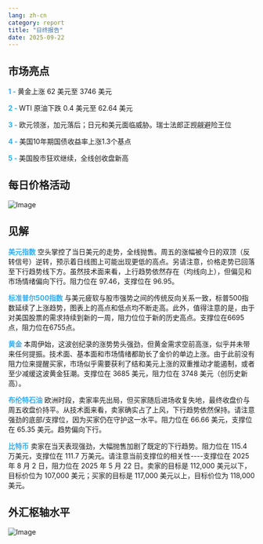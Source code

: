 ```yaml
---
lang: zh-cn
category: report
title: "日终报告"
date: 2025-09-22
---
```



<h2>市场亮点</h2>
<strong style="color: #2caef7;">1 - </strong> 黄金上涨 62 美元至 3746 美元

<strong style="color: #2caef7;">2 - </strong> WTI 原油下跌 0.4 美元至 62.64 美元

<strong style="color: #2caef7;">3 - </strong> 欧元领涨，加元落后；日元和美元面临威胁。瑞士法郎正觊觎避险王位

<strong style="color: #2caef7;">4 - </strong> 美国10年期国债收益率上涨1.3个基点

<strong style="color: #2caef7;">5 - </strong> 美国股市狂欢继续，全线创收盘新高



<h2>每日价格活动</h2>
<img src="https://markleighedu.github.io/img/Sep-2025/22-Sep-2025/price.jpg" alt="Image"/>

<h2>见解</h2>
<strong style="color: #2caef7;">美元指数</strong> 空头掌控了当日美元的走势，全线抛售。周五的涨幅被今日的双顶（反转信号）逆转，预示着日线图上可能出现更低的高点。另请注意，价格走势已回落至下行趋势线下方。虽然技术面来看，上行趋势依然存在（均线向上），但偏见和市场情绪偏向下行。阻力位在 97.46，支撑位在 96.95。

<strong style="color: #2caef7;">标准普尔500指数</strong> 与美元疲软与股市强势之间的传统反向关系一致，标普500指数延续了上涨趋势，图表上的高点和低点均不断走高。此外，值得注意的是，由于对美国股票的需求持续到新的一周，阻力位位于新的历史高点。支撑位在6695点，阻力位在6755点。

<strong style="color: #2caef7;">黄金</strong> 本周伊始，这波创纪录的涨势势头强劲，但黄金需求空前高涨，似乎并未带来任何提振。技术面、基本面和市场情绪都助长了金价的单边上涨。由于此前没有阻力位来提醒买家，市场似乎需要获利了结和美元上涨的双重推动才能遏制，或者至少减缓这波黄金狂潮。支撑位在 3685 美元，阻力位在 3748 美元（创历史新高）。

<strong style="color: #2caef7;">布伦特石油</strong> 欧洲时段，卖家率先出局，但买家随后进场收复失地，最终收盘价与周五收盘价持平。从技术面来看，卖家确实占了上风，下行趋势依然保持。请注意强劲的底部/支撑位，因为买家仍在守护这一水平。阻力位在 66.66 美元，支撑位在 65.35 美元。趋势偏向下行。

<strong style="color: #2caef7;">比特币</strong> 卖家在当天表现强劲，大幅抛售加剧了既定的下行趋势。阻力位在 115.4 万美元，支撑位在 111.7 万美元。请注意当前支撑位的相关性----支撑位在 2025 年 8 月 2 日，阻力位在 2025 年 5 月 22 日。卖家的目标是 112,000 美元以下，目标价位为 107,000 美元；买家的目标是 117,000 美元以上，目标价位为 118,000 美元。



<h2>外汇枢轴水平</h2>
<img src="https://markleighedu.github.io/img/Sep-2025/22-Sep-2025/pivot.jpg" alt="Image"/>